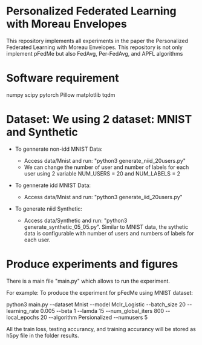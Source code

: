 # Personalized Federated Learning with Moreau Envelopes
This repository implements all experiments in the paper the Personalized Federated Learning with Moreau Envelopes.
This repository is not only implement pFedMe but also FedAvg, Per-FedAvg, and APFL algorithms

# Software requirement
numpy
scipy
pytorch
Pillow
matplotlib
tqdm

# Dataset: We using 2 dataset: MNIST and Synthetic
- To gennerate non-idd MNIST Data: 
  - Access data/Mnist and run: "python3 generate_niid_20users.py"
  - We can change the number of user and number of labels for each user using 2 variable NUM_USERS = 20 and NUM_LABELS = 2

- To gennerate idd MNIST Data:
  - Access data/Mnist and run: "python3 generate_iid_20users.py"

- To generate niid Synthetic:
  - Access data/Synthetic and run: "python3 generate_synthetic_05_05.py". Similar to MNIST data, the sythetic data is configurable with number of users and numbers of labels for each user.



# Produce experiments and figures

There is a main file "main.py" which allows to run the experiment.

For example:
To produce the experiment for pFedMe using MNIST dataset:

python3 main.py --dataset Mnist --model Mclr_Logistic --batch_size 20 --learning_rate 0.005 --beta 1 --lamda 15 --num_global_iters 800 --local_epochs 20 --algorithm Persionalized --numusers 5

All the train loss, testing accurancy, and training accurancy will be stored as h5py file in the folder results.
